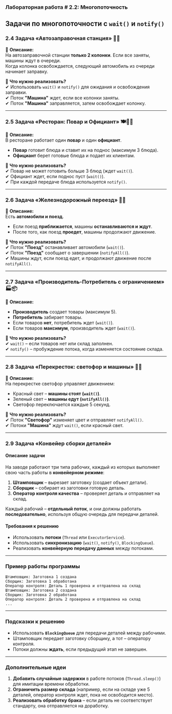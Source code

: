 ### **Лабораторная работа # 2.2: Многопоточность**
## **Задачи по многопоточности с `wait()` и `notify()`**

### **2.4 Задача «Автозаправочная станция»** 🚗⛽
📌 **Описание:**  
На автозаправочной станции **только 2 колонки**. Если все заняты, машины ждут в очереди.  
Когда колонка освобождается, следующий автомобиль из очереди начинает заправку.

🔹 **Что нужно реализовать?**  
✔ Использовать `wait()` и `notify()` для ожидания и освобождения заправки.  
✔ Поток **"Машина"** ждет, если все колонки заняты.  
✔ Поток **"Машина"** заправляется, затем освобождает колонку.

---

### **2.5 Задача «Ресторан: Повар и Официант»** 🍽️👨‍🍳
📌 **Описание:**  
В ресторане работает один **повар** и один **официант**.
- **Повар** готовит блюда и ставит их на поднос (максимум 3 блюда).
- **Официант** берет готовые блюда и подает их клиентам.

🔹 **Что нужно реализовать?**  
✔ Повар не может готовить больше 3 блюд (ждет `wait()`).  
✔ Официант ждет, если поднос пуст (`wait()`).  
✔ При каждой передаче блюда используется `notify()`.

---

### **2.6 Задача «Железнодорожный переезд»** 🚆🚗
📌 **Описание:**  
Есть **автомобили и поезд**.
- Если поезд **приближается**, машины **останавливаются и ждут**.
- После того, как поезд **проедет**, машины продолжают движение.

🔹 **Что нужно реализовать?**  
✔ Поток **"Поезд"** останавливает автомобили (`wait()`).  
✔ Поток **"Поезд"** сообщает о завершении (`notifyAll()`).  
✔ Машины ждут, если поезд едет, и продолжают движение после `notifyAll()`.

---

### **2.7 Задача «Производитель-Потребитель с ограничением»** 🏭📦
📌 **Описание:**
- **Производитель** создает товары (максимум 5).
- **Потребитель** забирает товары.
- Если товаров **нет**, потребитель ждет (`wait()`).
- Если товаров **максимум**, производитель ждет (`wait()`).

🔹 **Что нужно реализовать?**  
✔ `wait()` – если товаров нет или склад заполнен.  
✔ `notify()` – пробуждение потока, когда изменяется состояние склада.

---

### **2.8 Задача «Перекресток: светофор и машины»** 🚦🚗
📌 **Описание:**  
На перекрестке светофор управляет движением:
- Красный свет – **машины стоят (`wait()`)**.
- Зеленый свет – **машины едут (`notifyAll()`)**.
- Светофор переключается каждые 5 секунд.

🔹 **Что нужно реализовать?**  
✔ Поток **"Светофор"** изменяет цвет и отправляет `notifyAll()`.  
✔ Потоки **"Машина"** ждут `wait()`, если красный свет.

---
### **2.9 Задача «Конвейер сборки деталей»** 

#### **Описание задачи**
На заводе работают три типа рабочих, каждый из которых выполняет свою часть работы в **конвейерном режиме**:
1. **Штамповщик** – вырезает заготовку (создает объект детали).
2. **Сборщик** – собирает из заготовки готовую деталь.
3. **Оператор контроля качества** – проверяет деталь и отправляет на склад.

Каждый рабочий – **отдельный поток**, и они должны работать **последовательно**, используя общую очередь для передачи деталей.

#### **Требования к решению**
- Использовать **потоки** (`Thread` или `ExecutorService`).
- Использовать **синхронизацию** (`wait()`, `notify()`, `BlockingQueue`).
- Реализовать **конвейерную передачу данных** между потоками.

---

### **Пример работы программы**
```
Штамповщик: Заготовка 1 создана
Сборщик: Заготовка 1 обработана
Оператор контроля: Деталь 1 проверена и отправлена на склад
Штамповщик: Заготовка 2 создана
Сборщик: Заготовка 2 обработана
Оператор контроля: Деталь 2 проверена и отправлена на склад
...
```

---

### **Подсказки к решению**
- Использовать **`BlockingQueue`** для передачи деталей между рабочими.
- Штамповщик передает заготовку сборщику, а тот – оператору контроля.
- Потоки должны **ждать**, если предыдущий этап не завершен.

---

### **Дополнительные идеи**
1. **Добавить случайные задержки** в работе потоков (`Thread.sleep()`) для имитации времени обработки.
2. **Ограничить размер склада** (например, если на складе уже 5 деталей, оператор контроля ждет, пока не освободится место).
3. **Реализовать обработку брака** – если деталь не соответствует стандарту, она отправляется на доработку.
